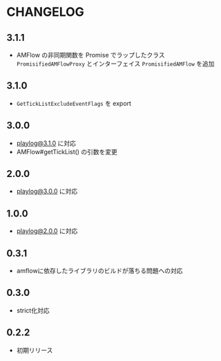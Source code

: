 # CHANGELOG

## 3.1.1
* AMFlow の非同期関数を Promise でラップしたクラス `PromisifiedAMFlowProxy` とインターフェイス `PromisifiedAMFlow` を追加

## 3.1.0
* `GetTickListExcludeEventFlags` を export

## 3.0.0
* playlog@3.1.0 に対応
* AMFlow#getTickList() の引数を変更

## 2.0.0
* playlog@3.0.0 に対応

## 1.0.0
* playlog@2.0.0 に対応

## 0.3.1
* amflowに依存したライブラリのビルドが落ちる問題への対応

## 0.3.0
* strict化対応

## 0.2.2
* 初期リリース

